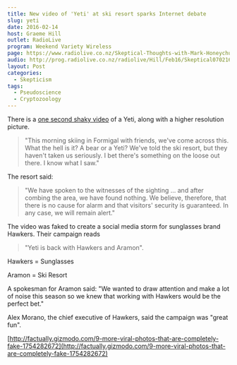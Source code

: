 ```yaml
---
title: New video of 'Yeti' at ski resort sparks Internet debate
slug: yeti
date: 2016-02-14
host: Graeme Hill
outlet: RadioLive
program: Weekend Variety Wireless
page: https://www.radiolive.co.nz/Skeptical-Thoughts-with-Mark-Honeychurch/tabid/506/articleID/112772/Default.aspx
audio: http://prog.radiolive.co.nz/radiolive/Hill/Feb16/Skeptical070216.mp3
layout: Post
categories:
  - Skepticism
tags:
  - Pseudoscience
  - Cryptozoology
---
```


There is a [one second shaky video](http://www.ksl.com/?sid=38448957&nid=711) of a Yeti, along with a higher resolution picture.

<!-- more -->

> "This morning skiing in Formigal with friends, we've come across this. What the hell is it? A bear or a Yeti? We've told the ski resort, but they haven't taken us seriously. I bet there's something on the loose out there. I know what I saw."

The resort said:

> "We have spoken to the witnesses of the sighting ... and after combing the area, we have found nothing. We believe, therefore, that there is no cause for alarm and that visitors' security is guaranteed. In any case, we will remain alert."

The video was faked to create a social media storm for sunglasses brand Hawkers. Their campaign reads

> "Yeti is back with Hawkers and Aramon".

Hawkers = Sunglasses

Aramon = Ski Resort

A spokesman for Aramon said: "We wanted to draw attention and make a lot of noise this season so we knew that working with Hawkers would be the perfect bet."

Alex Morano, the chief executive of Hawkers, said the campaign was "great fun".

[http://factually.gizmodo.com/9-more-viral-photos-that-are-completely-fake-1754282672](http://factually.gizmodo.com/9-more-viral-photos-that-are-completely-fake-1754282672)
